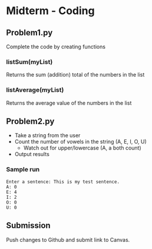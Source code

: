 # Midterm - Coding

## Problem1.py

Complete the code by creating functions
### listSum(myList)
Returns the sum (addition) total of the numbers in the list

### listAverage(myList)
Returns the average value of the numbers in the list


## Problem2.py
- Take a string from the user
- Count the number of vowels in the string (A, E, I, O, U)
  - Watch out for upper/lowercase (A, a both count)
- Output results

### Sample run
```
Enter a sentence: This is my test sentence.
A: 0
E: 4
I: 2
O: 0
U: 0
```

## Submission
Push changes to Github and submit link to Canvas.
